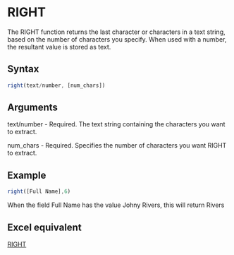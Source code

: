 # RIGHT

The RIGHT function returns the last character or characters in a text string, based on the number of characters you specify. When used with a number, the resultant value is stored as text.

## Syntax

```javascript
right(text/number, [num_chars])
```

## Arguments

text/number - Required. The text string containing the characters you want to extract.

num\_chars - Required. Specifies the number of characters you want RIGHT to extract.

## Example

```javascript
right([Full Name],6)
```

When the field Full Name has the value Johny Rivers, this will return Rivers

## **Excel equivalent**

[RIGHT](https://support.microsoft.com/en-us/office/right-rightb-functions-240267ee-9afa-4639-a02b-f19e1786cf2f)
